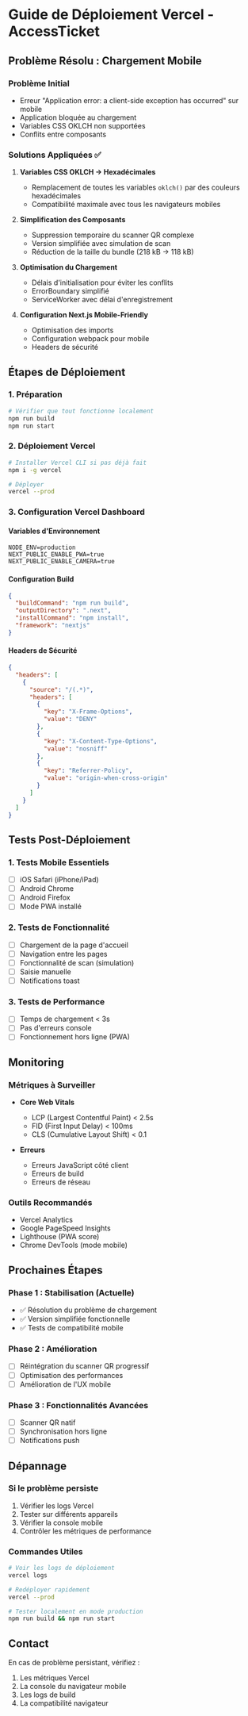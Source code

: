 # Guide de Déploiement Vercel - AccessTicket

## Problème Résolu : Chargement Mobile

### Problème Initial
- Erreur "Application error: a client-side exception has occurred" sur mobile
- Application bloquée au chargement
- Variables CSS OKLCH non supportées
- Conflits entre composants

### Solutions Appliquées ✅

1. **Variables CSS OKLCH → Hexadécimales**
   - Remplacement de toutes les variables `oklch()` par des couleurs hexadécimales
   - Compatibilité maximale avec tous les navigateurs mobiles

2. **Simplification des Composants**
   - Suppression temporaire du scanner QR complexe
   - Version simplifiée avec simulation de scan
   - Réduction de la taille du bundle (218 kB → 118 kB)

3. **Optimisation du Chargement**
   - Délais d'initialisation pour éviter les conflits
   - ErrorBoundary simplifié
   - ServiceWorker avec délai d'enregistrement

4. **Configuration Next.js Mobile-Friendly**
   - Optimisation des imports
   - Configuration webpack pour mobile
   - Headers de sécurité

## Étapes de Déploiement

### 1. Préparation
```bash
# Vérifier que tout fonctionne localement
npm run build
npm run start
```

### 2. Déploiement Vercel
```bash
# Installer Vercel CLI si pas déjà fait
npm i -g vercel

# Déployer
vercel --prod
```

### 3. Configuration Vercel Dashboard

#### Variables d'Environnement
```
NODE_ENV=production
NEXT_PUBLIC_ENABLE_PWA=true
NEXT_PUBLIC_ENABLE_CAMERA=true
```

#### Configuration Build
```json
{
  "buildCommand": "npm run build",
  "outputDirectory": ".next",
  "installCommand": "npm install",
  "framework": "nextjs"
}
```

#### Headers de Sécurité
```json
{
  "headers": [
    {
      "source": "/(.*)",
      "headers": [
        {
          "key": "X-Frame-Options",
          "value": "DENY"
        },
        {
          "key": "X-Content-Type-Options",
          "value": "nosniff"
        },
        {
          "key": "Referrer-Policy",
          "value": "origin-when-cross-origin"
        }
      ]
    }
  ]
}
```

## Tests Post-Déploiement

### 1. Tests Mobile Essentiels
- [ ] iOS Safari (iPhone/iPad)
- [ ] Android Chrome
- [ ] Android Firefox
- [ ] Mode PWA installé

### 2. Tests de Fonctionnalité
- [ ] Chargement de la page d'accueil
- [ ] Navigation entre les pages
- [ ] Fonctionnalité de scan (simulation)
- [ ] Saisie manuelle
- [ ] Notifications toast

### 3. Tests de Performance
- [ ] Temps de chargement < 3s
- [ ] Pas d'erreurs console
- [ ] Fonctionnement hors ligne (PWA)

## Monitoring

### Métriques à Surveiller
- **Core Web Vitals**
  - LCP (Largest Contentful Paint) < 2.5s
  - FID (First Input Delay) < 100ms
  - CLS (Cumulative Layout Shift) < 0.1

- **Erreurs**
  - Erreurs JavaScript côté client
  - Erreurs de build
  - Erreurs de réseau

### Outils Recommandés
- Vercel Analytics
- Google PageSpeed Insights
- Lighthouse (PWA score)
- Chrome DevTools (mode mobile)

## Prochaines Étapes

### Phase 1 : Stabilisation (Actuelle)
- ✅ Résolution du problème de chargement
- ✅ Version simplifiée fonctionnelle
- ✅ Tests de compatibilité mobile

### Phase 2 : Amélioration
- [ ] Réintégration du scanner QR progressif
- [ ] Optimisation des performances
- [ ] Amélioration de l'UX mobile

### Phase 3 : Fonctionnalités Avancées
- [ ] Scanner QR natif
- [ ] Synchronisation hors ligne
- [ ] Notifications push

## Dépannage

### Si le problème persiste
1. Vérifier les logs Vercel
2. Tester sur différents appareils
3. Vérifier la console mobile
4. Contrôler les métriques de performance

### Commandes Utiles
```bash
# Voir les logs de déploiement
vercel logs

# Redéployer rapidement
vercel --prod

# Tester localement en mode production
npm run build && npm run start
```

## Contact
En cas de problème persistant, vérifiez :
1. Les métriques Vercel
2. La console du navigateur mobile
3. Les logs de build
4. La compatibilité navigateur 